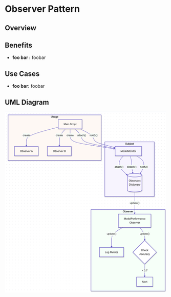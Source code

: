 # Observer Pattern

## Overview



## Benefits

- **foo bar :** foobar

## Use Cases

- **foo bar:** foobar

## UML Diagram

![Visitor Pattern](./../../../img/03_observer.png)

